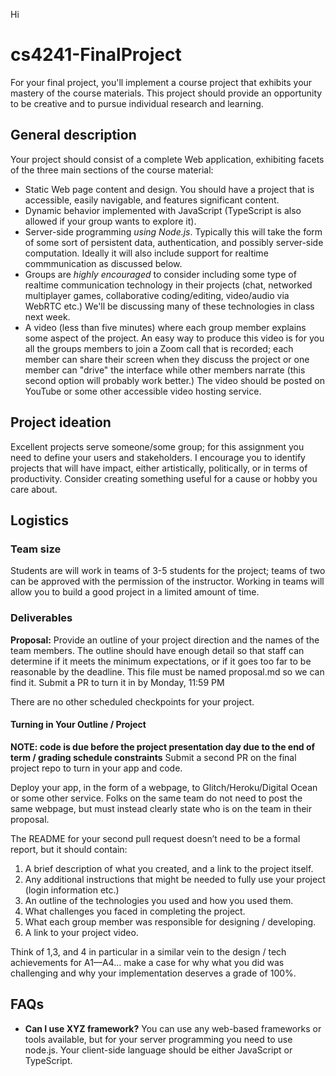 Hi
# cs4241-FinalProject

For your final project, you'll implement a course project that exhibits your mastery of the course materials. 
This project should provide an opportunity to be creative and to pursue individual research and learning.

## General description

Your project should consist of a complete Web application, exhibiting facets of the three main sections of the course material:

- Static Web page content and design. You should have a project that is accessible, easily navigable, and features significant content.
- Dynamic behavior implemented with JavaScript (TypeScript is also allowed if your group wants to explore it).
- Server-side programming *using Node.js*. Typically this will take the form of some sort of persistent data, authentication, and possibly server-side computation. Ideally it will also include support for realtime commmunication as discussed below.
- Groups are *highly encouraged* to consider including some type of realtime communication technology in their projects (chat, networked multiplayer games, collaborative coding/editing, video/audio via WebRTC etc.) We'll be discussing many of these technologies in class next week. 
- A video (less than five minutes) where each group member explains some aspect of the project. An easy way to produce this video is for you all the groups members to join a Zoom call that is recorded; each member can share their screen when they discuss the project or one member can "drive" the interface while other members narrate (this second option will probably work better.) The video should be posted on YouTube or some other accessible video hosting service. 

## Project ideation

Excellent projects serve someone/some group; for this assignment you need to define your users and stakeholders. I encourage you to identify projects that will have impact, either artistically, politically, or in terms of productivity. Consider creating something useful for a cause or hobby you care about.

## Logistics

### Team size
Students are will work in teams of 3-5 students for the project; teams of two can be approved with the permission of the instructor. Working in teams will allow you to build a good project in a limited amount of time.

### Deliverables

__Proposal:__ 
Provide an outline of your project direction and the names of the team members. 
The outline should have enough detail so that staff can determine if it meets the minimum expectations, or if it goes too far to be reasonable by the deadline.
This file must be named proposal.md so we can find it.
Submit a PR to turn it in by Monday, 11:59 PM

There are no other scheduled checkpoints for your project. 

#### Turning in Your Outline / Project

**NOTE: code is due before the project presentation day due to the end of term / grading schedule constraints**
Submit a second PR on the final project repo to turn in your app and code.

Deploy your app, in the form of a webpage, to Glitch/Heroku/Digital Ocean or some other service.
Folks on the same team do not need to post the same webpage, but must instead clearly state who is on the team in their proposal.

The README for your second pull request doesn’t need to be a formal report, but it should contain:

1. A brief description of what you created, and a link to the project itself.
2. Any additional instructions that might be needed to fully use your project (login information etc.)
3. An outline of the technologies you used and how you used them.
4. What challenges you faced in completing the project.
5. What each group member was responsible for designing / developing.
6. A link to your project video.

Think of 1,3, and 4 in particular in a similar vein to the design / tech achievements for A1—A4… make a case for why what you did was challenging and why your implementation deserves a grade of 100%.

## FAQs

- **Can I use XYZ framework?** You can use any web-based frameworks or tools available, but for your server programming you need to use node.js. Your client-side language should be either JavaScript or TypeScript.
